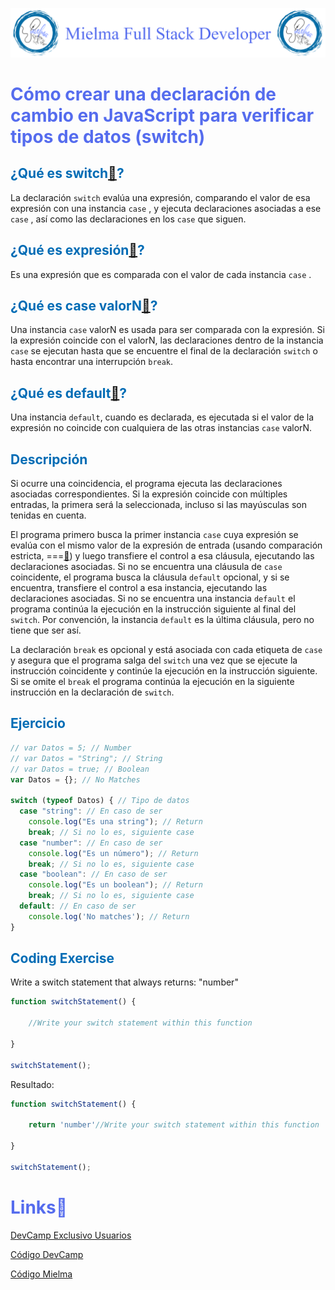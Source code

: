 ![Logo Mielma](logo/Logo%20Encabezado.png)

# <b><font color="#556CEE">Cómo crear una declaración de cambio en JavaScript para verificar tipos de datos (switch)</font></b>

## <b><font color="#006cb5">¿Qué es switch[🔗](https://developer.mozilla.org/es/docs/Web/JavaScript/Reference/Statements/switch)?</font></b>
La declaración `switch` evalúa una expresión, comparando el valor de esa expresión con una instancia `case`  , y ejecuta declaraciones asociadas a ese `case`  , así como las declaraciones en los `case`  que siguen.

## <b><font color="#006cb5">¿Qué es expresión[🔗](https://developer.mozilla.org/es/docs/Web/JavaScript/Reference/Statements/switch#expresi%C3%B3n)?</font></b>
Es una expresión que es comparada con el valor de cada instancia `case` .

## <b><font color="#006cb5">¿Qué es case valorN[🔗](https://developer.mozilla.org/es/docs/Web/JavaScript/Reference/Statements/switch#case_valorn)?</font></b>
Una instancia `case`  valorN es usada para ser comparada con la expresión. Si la expresión coincide con el valorN, las declaraciones dentro de la instancia `case`  se ejecutan hasta que se encuentre el final de la declaración `switch` o hasta encontrar una interrupción `break`.

## <b><font color="#006cb5">¿Qué es default[🔗](https://developer.mozilla.org/es/docs/Web/JavaScript/Reference/Statements/switch#default)?</font></b>
Una instancia `default`, cuando es declarada, es ejecutada si el valor de la expresión no coincide con cualquiera de las otras instancias `case` valorN.

## <b><font color="#006cb5">Descripción</font></b>


Si ocurre una coincidencia, el programa ejecuta las declaraciones asociadas correspondientes. Si la expresión coincide con múltiples entradas, la primera será la seleccionada, incluso si las mayúsculas son tenidas en cuenta.

El programa primero busca la primer instancia `case`  cuya expresión se evalúa con el mismo valor de la expresión de entrada (usando comparación estricta, ===[🔗](https://developer.mozilla.org/en-US/docs/Web/JavaScript/Reference/Operators)) y luego transfiere el control a esa cláusula, ejecutando las declaraciones asociadas. Si no se encuentra una cláusula de `case`  coincidente, el programa busca la cláusula `default` opcional, y si se encuentra, transfiere el control a esa instancia, ejecutando las declaraciones asociadas. Si no se encuentra una instancia `default` el programa continúa la ejecución en la instrucción siguiente al final del `switch`. Por convención, la instancia `default` es la última cláusula, pero no tiene que ser así.

La declaración `break` es opcional y está asociada con cada etiqueta de `case` y asegura que el programa salga del `switch` una vez que se ejecute la instrucción coincidente y continúe la ejecución en la instrucción siguiente. Si se omite el `break` el programa continúa la ejecución en la siguiente instrucción en la declaración de `switch`.

## <b><font color="#006cb5">Ejercicio</font></b>

```js
// var Datos = 5; // Number
// var Datos = "String"; // String
// var Datos = true; // Boolean
var Datos = {}; // No Matches

switch (typeof Datos) { // Tipo de datos
  case "string": // En caso de ser
    console.log("Es una string"); // Return
    break; // Si no lo es, siguiente case
  case "number": // En caso de ser
    console.log("Es un número"); // Return
    break; // Si no lo es, siguiente case
  case "boolean": // En caso de ser
    console.log("Es un boolean"); // Return
    break; // Si no lo es, siguiente case
  default: // En caso de ser
    console.log('No matches'); // Return
}
```


## <b><font color="#006cb5">Coding Exercise</font></b>
Write a switch statement that always returns: "number"
```js
function switchStatement() {
    
    //Write your switch statement within this function
    
}

switchStatement();
```
Resultado:
```js
function switchStatement() {
    
    return 'number'//Write your switch statement within this function
    
}

switchStatement();
```


# <b><font color="#556CEE">Links🔗</font></b>

[DevCamp Exclusivo Usuarios](https://basque.devcamp.com/pt-full-stack-development-javascript-python-react/guide/how-to-build-switch-statement-javascript-check-data-types)  

[Código DevCamp](https://github.com/rails-camp/javascript-programming/blob/master/section_c_04_case_statement.js)

[Código Mielma](https://codepen.io/ElizabethMaranon/pen/eYavemG)